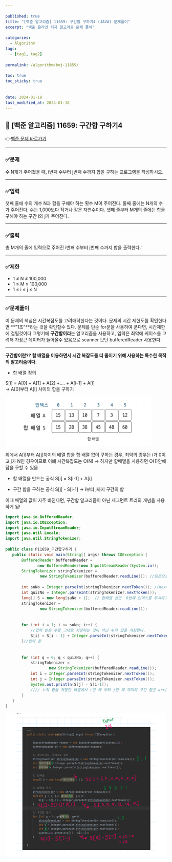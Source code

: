 ```yaml
---

published: true
title: "[백준 알고리즘] 11659: 구간합 구하기4 (JAVA) 문제풀이"
excerpt: "백준 온라인 저지 알고리즘 문제 풀이"

categories:
  - Algorithm
tags:
  - [tag1, tag2]

permalink: /algorithm/boj-11659/

toc: true
toc_sticky: true


date: 2024-01-18
last_modified_at: 2024-01-18
---
```


## 📌 [백준 알고리즘] 11659: 구간합 구하기4 
👉[백준 문제 바로가기](https://www.acmicpc.net/problem/11659)

---

### ✅문제
수 N개가 주어졌을 때, i번째 수부터 j번째 수까지 합을 구하는 프로그램을 작성하시오.

---

### ✅입력
첫째 줄에 수의 개수 N과 합을 구해야 하는 횟수 M이 주어진다. 둘째 줄에는 N개의 수가 주어진다. 수는 1,000보다 작거나 같은 자연수이다. 셋째 줄부터 M개의 줄에는 합을 구해야 하는 구간 i와 j가 주어진다.

---

### ✅출력
총 M개의 줄에 입력으로 주어진 i번째 수부터 j번째 수까지 합을 출력한다.'

---


### ✅제한
* 1 ≤ N ≤ 100,000
* 1 ≤ M ≤ 100,000
* 1 ≤ i ≤ j ≤ N

---

### ✅문제풀이

이 문제의 핵심은 시간복잡도를 고려애햐한다는 것이다.
문제의 시간 제한도를 확인한다면 **"1초"**라는 것을 확인할수 있다.
문제를 단순 for문을 사용하여 푼다면, 시간제한에 걸릴것이다
그렇기에 **구간합이라**는 알고리즘을 사용하고, 입력은 최악에 케이스를 고려해 가장큰 데이터가 들어올수 있음으로  scanner 보단 bufferedReader 사용한다.
 
---

 **구간합이란?? 합 배열을 이용하면서 시간 복잡도를 더 줄이기 위해 사용하는 특수한 목적의 알고리즘이다.**

* 합 배열 정의

S[i] = A[0] + A[1] + A[2] +.... + A[i-1] + A[i]<br>
-> A[0]부터 A[i] 사이의 합을 구하기

![image description](/assets/images/baek1.png)<br>

위에서 A[i]부터 A[j]까지의 배열 합을 합 배열 없이 구하는 경우, 최악의 경우는 i가 0이고 j가 N인 경우이므로 이떄 시간복잡도는 O(N)
-> 하지만 합배열을 사용하면 O(1)안에 답을 구할 수 있음

* 합 배열을 만드는 공식
S[i] = S[i-1] + A[i]

* 구간 합을 구하는 공식
S[j] - S[i-1] -> i부터 j까지 구간의 합

이때 배열의 값이 자주 바뀐다면, 구간합 알고리즘이 아닌 세그먼트 트리의 개념을 사용하게 됨!



 ```java
import java.io.BufferedReader;
import java.io.IOException;
import java.io.InputStreamReader;
import java.util.Locale;
import java.util.StringTokenizer;

public class P11659_구간합구하기 {
    public static void main(String[] args) throws IOException {
        BufferedReader bufferedReader =
               new BufferedReader(new InputStreamReader(System.in));
        StringTokenizer stringTokenizer =
                new StringTokenizer(bufferedReader.readLine()); //토큰으로 값을 분리해서 사용

        int suNo = Integer.parseInt(stringTokenizer.nextToken()); //nextToken으로 String값을 받고 우리가 받아야하는 int향으로 형변환
        int quizNo = Integer.parseInt(stringTokenizer.nextToken());
        long[] S = new long[suNo + 1];  // 합배열 선언  0번쨰 인덱스를 무시하고 1번쨰 인덱스부터 데이터 입력
        stringTokenizer =
                new StringTokenizer(bufferedReader.readLine());
        
        
        for (int i = 1; i <= suNo; i++) {
            //입력 받은 수를 그대로 저장하는 것이 아닌 누적 합을 저장한다.
            S[i] = S[i - 1] + Integer.parseInt(stringTokenizer.nextToken());
        }//입력 끝


        for (int q = 0; q < quizNo; q++) {
            stringTokenizer =
                    new StringTokenizer(bufferedReader.readLine());
            int i = Integer.parseInt(stringTokenizer.nextToken());
            int j = Integer.parseInt(stringTokenizer.nextToken());
            System.out.println(S[j] - S[i-1]);
            //// 누적 합을 저장한 배열에서 i번 째 부터 j번 째 까지의 구간 합은 arr[j]에서 arr[i-1]을 뺀 것과 같다.
        }
    }
}

 
 ```


 ![image description](/assets/images/bak.png)<br>